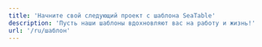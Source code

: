 ```yaml
---
title: 'Начните свой следующий проект с шаблона SeaTable'
description: 'Пусть наши шаблоны вдохновляют вас на работу и жизнь!'
url: '/ru/шаблон'
---
```

